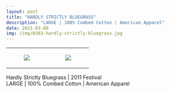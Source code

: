 ```yaml
---
layout: post
title: "HARDLY STRICTLY BLUEGRASS"
description: "LARGE | 100% Combed Cotton | American Apparel"
date: 2021-03-08
img: /img/0363-hardly-strictly-bluegrass.jpg
---
```




<table style="width:100%;"><tr><td style="vertical-align:top;">
      <figure class="tmblr-full" data-orig-height="2048" data-orig-width="1365" data-orig-src="https://concertshirts.netlify.app/shirts/0363/0363-01.jpg"><img src="https://64.media.tumblr.com/cc2ff41a6a5bb2456cc81dbcf34788c5/18aa97d7caf832ac-fe/s540x810/accdff6fd7411418e106488825973b8b47989f7c.jpg" data-orig-height="2048" data-orig-width="1365" data-orig-src="https://concertshirts.netlify.app/shirts/0363/0363-01.jpg"/></figure></td>
    <td style="vertical-align:top;">
      <figure class="tmblr-full" data-orig-height="2048" data-orig-width="1365" data-orig-src="https://concertshirts.netlify.app/shirts/0363/0363-02.jpg"><img src="https://64.media.tumblr.com/5dcfa2863d4cf8b49d7a01ef024610d1/18aa97d7caf832ac-ad/s540x810/5c9e35eb3896ac6a7d6bf837537bbda7424e3428.jpg" data-orig-height="2048" data-orig-width="1365" data-orig-src="https://concertshirts.netlify.app/shirts/0363/0363-02.jpg"/></figure></td>
  </tr></table><p>
  Hardly Strictly Bluegrass | 2011 Festival<br/>LARGE | 100% Combed Cotton | American Apparel
</p>
